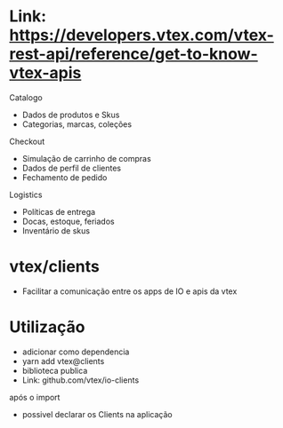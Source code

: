 # Link: https://developers.vtex.com/vtex-rest-api/reference/get-to-know-vtex-apis

Catalogo
- Dados de produtos e Skus
- Categorias, marcas, coleções

Checkout
- Simulação de carrinho de compras 
- Dados de perfil de clientes
- Fechamento de pedido

Logistics
- Políticas de entrega
- Docas, estoque, feriados
- Inventário de skus

# vtex/clients

- Facilitar a comunicação entre os apps de IO e apis da vtex

# Utilização
- adicionar como dependencia
- yarn add vtex@clients
- biblioteca publica
- Link: github.com/vtex/io-clients

após o import

- possivel declarar os Clients na aplicação
